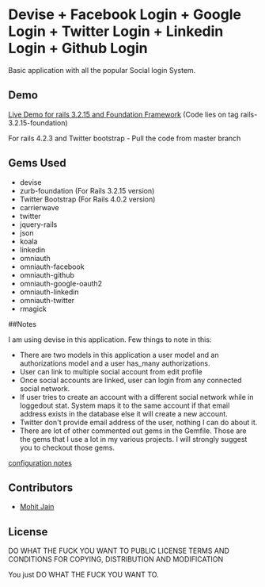 # Devise + Facebook Login + Google Login + Twitter Login + Linkedin Login + Github Login
Basic application with all the popular Social login System.

## Demo

[Live Demo for rails 3.2.15 and Foundation Framework](http://social-login-in-rails.herokuapp.com/) (Code lies on tag rails-3.2.15-foundation)

For rails 4.2.3 and Twitter bootstrap - Pull the code from master branch

## Gems Used

* devise
* zurb-foundation (For Rails 3.2.15 version)
* Twitter Bootstrap (For Rails 4.0.2 version)
* carrierwave
* twitter
* jquery-rails
* json
* koala
* linkedin
* omniauth
* omniauth-facebook
* omniauth-github
* omniauth-google-oauth2
* omniauth-linkedin
* omniauth-twitter
* rmagick

##Notes

I am using devise in this application. Few things to note in this:

* There are two models in this application a user model and an authorizations model and a user has_many authorizations.
* User can link to multiple social account from edit profile
* Once social accounts are linked, user can login from any connected social network.
* If user tries to create an account with a different social network while in loggedout stat. System maps it to the same account if that email address exists in the database else it will create a new account.
* Twitter don't provide email address of the user, nothing I can do about it.
* There are lot of other commented out gems in the Gemfile. Those are the gems that I use a lot in my various projects. I will strongly suggest you to checkout those gems.

[configuration notes](http://www.codebeerstartups.com/2013/10/social-login-integration-with-all-the-popular-social-networks-in-ruby-on-rails/)

## Contributors

* [Mohit Jain](http://www.codebeerstartups.com/about)


## License


DO WHAT THE FUCK YOU WANT TO PUBLIC LICENSE TERMS AND CONDITIONS FOR COPYING, DISTRIBUTION AND MODIFICATION

You just DO WHAT THE FUCK YOU WANT TO.
